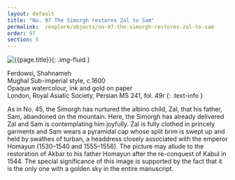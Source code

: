 ```yaml
---
layout: default
title: "No. 97 The Simorgh restores Zal to Sam"
permalink:  /explore/objects/no-97-the-simorgh-restores-zal-to-sam
order: 97
section: 5
---
```

![{{page.title}}]({{site.baseurl}}/images/pages/{{page.order}}.jpeg){: .img-fluid }

Ferdowsi, Shahnameh  
Mughal Sub-imperial style, c.1600  
Opaque watercolour, ink and gold on paper  
London, Royal Asiatic Society, Persian MS 241, fol. 49r
{: .text-info }

As in No. 45, the Simorgh has nurtured the albino child, Zal,
that his father, Sam, abandoned on the mountain. Here, the Simorgh has
already delivered Zal and Sam is contemplating him joyfully. Zal is
fully clothed in princely garments and Sam wears a pyramidal cap
whose split brim is swept up and held by swathes of turban, a
headdress closely associated with the emperor Homayun (1530–1540 and
1555–1556). The picture may allude to the restoration of Akbar to his
father Homayun after the re-conquest of Kabul in 1544. The special
significance of this image is supported by the fact that it is the
only one with a golden sky in the entire
manuscript.
